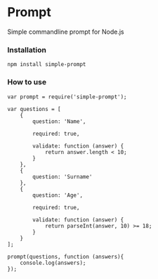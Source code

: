 # Prompt

Simple commandline prompt for Node.js

### Installation

````
npm install simple-prompt 
````

### How to use

````
var prompt = require('simple-prompt');

var questions = [
    {
        question: 'Name',
        
        required: true,
        
        validate: function (answer) {
            return answer.length < 10;
        }
    },
    {
        question: 'Surname'
    },
    {
        question: 'Age',
        
        required: true,
        
        validate: function (answer) {
            return parseInt(answer, 10) >= 18;
        }
    }
];

prompt(questions, function (answers){
    console.log(answers);
});
````